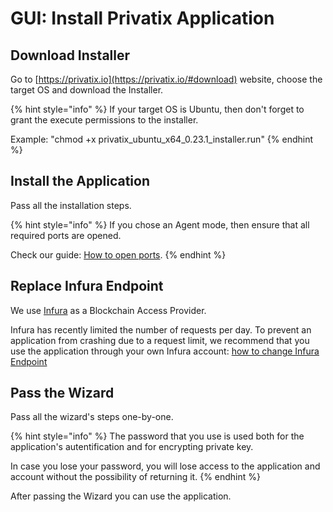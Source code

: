 # GUI: Install Privatix Application

## Download Installer

Go to [https://privatix.io](https://privatix.io/#download) website, choose the target OS and download the Installer.

{% hint style="info" %}
If your target OS is Ubuntu, then don't forget to grant the execute permissions to the installer.

Example: "chmod +x privatix\_ubuntu\_x64\_0.23.1\_installer.run"
{% endhint %}

## Install the Application

Pass all the installation steps. 

{% hint style="info" %}
If you chose an Agent mode, then ensure that all required ports are opened. 

Check our guide: [How to open ports](https://docs.privatix.network/knowledge-base/how-to-open-ports). 
{% endhint %}

## Replace Infura Endpoint

We use [Infura](https://infura.io) as a Blockchain Access Provider. 

Infura has recently limited the number of requests per day. To prevent an application from crashing due to a request limit, we recommend that you use the application through your own Infura account: [how to change Infura Endpoint](how-to-change-infura-url.md)

## Pass the Wizard

Pass all the wizard's steps one-by-one. 

{% hint style="info" %}
The password that you use is used both for the application's autentification and for encrypting private key.

In case you lose your password, you will lose access to the application and account without the possibility of returning it.
{% endhint %}

 After passing the Wizard you can use the application.







